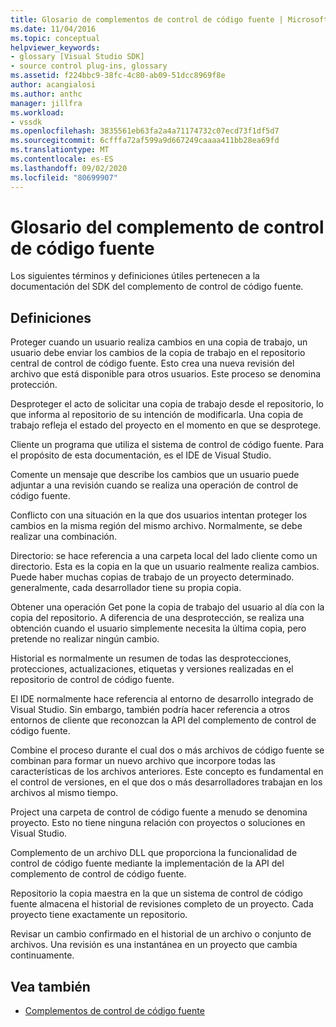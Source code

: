 ```yaml
---
title: Glosario de complementos de control de código fuente | Microsoft Docs
ms.date: 11/04/2016
ms.topic: conceptual
helpviewer_keywords:
- glossary [Visual Studio SDK]
- source control plug-ins, glossary
ms.assetid: f224bbc9-38fc-4c80-ab09-51dcc8969f8e
author: acangialosi
ms.author: anthc
manager: jillfra
ms.workload:
- vssdk
ms.openlocfilehash: 3835561eb63fa2a4a71174732c07ecd73f1df5d7
ms.sourcegitcommit: 6cfffa72af599a9d667249caaaa411bb28ea69fd
ms.translationtype: MT
ms.contentlocale: es-ES
ms.lasthandoff: 09/02/2020
ms.locfileid: "80699907"
---
```

# <a name="source-control-plug-in-glossary"></a>Glosario del complemento de control de código fuente
Los siguientes términos y definiciones útiles pertenecen a la documentación del SDK del complemento de control de código fuente.

## <a name="definitions"></a>Definiciones
 Proteger cuando un usuario realiza cambios en una copia de trabajo, un usuario debe enviar los cambios de la copia de trabajo en el repositorio central de control de código fuente. Esto crea una nueva revisión del archivo que está disponible para otros usuarios. Este proceso se denomina protección.

 Desproteger el acto de solicitar una copia de trabajo desde el repositorio, lo que informa al repositorio de su intención de modificarla. Una copia de trabajo refleja el estado del proyecto en el momento en que se desprotege.

 Cliente un programa que utiliza el sistema de control de código fuente. Para el propósito de esta documentación, es el IDE de Visual Studio.

 Comente un mensaje que describe los cambios que un usuario puede adjuntar a una revisión cuando se realiza una operación de control de código fuente.

 Conflicto con una situación en la que dos usuarios intentan proteger los cambios en la misma región del mismo archivo. Normalmente, se debe realizar una combinación.

 Directorio: se hace referencia a una carpeta local del lado cliente como un directorio. Esta es la copia en la que un usuario realmente realiza cambios. Puede haber muchas copias de trabajo de un proyecto determinado. generalmente, cada desarrollador tiene su propia copia.

 Obtener una operación Get pone la copia de trabajo del usuario al día con la copia del repositorio. A diferencia de una desprotección, se realiza una obtención cuando el usuario simplemente necesita la última copia, pero pretende no realizar ningún cambio.

 Historial es normalmente un resumen de todas las desprotecciones, protecciones, actualizaciones, etiquetas y versiones realizadas en el repositorio de control de código fuente.

 El IDE normalmente hace referencia al entorno de desarrollo integrado de Visual Studio. Sin embargo, también podría hacer referencia a otros entornos de cliente que reconozcan la API del complemento de control de código fuente.

 Combine el proceso durante el cual dos o más archivos de código fuente se combinan para formar un nuevo archivo que incorpore todas las características de los archivos anteriores. Este concepto es fundamental en el control de versiones, en el que dos o más desarrolladores trabajan en los archivos al mismo tiempo.

 Project una carpeta de control de código fuente a menudo se denomina proyecto. Esto no tiene ninguna relación con proyectos o soluciones en Visual Studio.

 Complemento de un archivo DLL que proporciona la funcionalidad de control de código fuente mediante la implementación de la API del complemento de control de código fuente.

 Repositorio la copia maestra en la que un sistema de control de código fuente almacena el historial de revisiones completo de un proyecto. Cada proyecto tiene exactamente un repositorio.

 Revisar un cambio confirmado en el historial de un archivo o conjunto de archivos. Una revisión es una instantánea en un proyecto que cambia continuamente.

## <a name="see-also"></a>Vea también
- [Complementos de control de código fuente](../extensibility/source-control-plug-ins.md)
